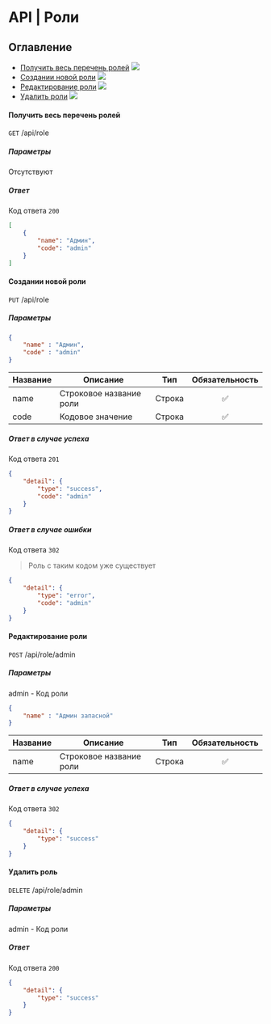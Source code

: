 # API | Роли

## Оглавление
* [Получить весь перечень ролей](#getAll) <img src="https://img.shields.io/badge/-Auth-red">
* [Создании новой роли](#create) <img src="https://img.shields.io/badge/-Auth-red">
* [Редактирование роли](#edit) <img src="https://img.shields.io/badge/-Auth-red">
* [Удалить роли](#delete) <img src="https://img.shields.io/badge/-Auth-red">

<a name="getAll"></a>
#### Получить весь перечень ролей
`GET` /api/role
##### Параметры
Отсутствуют

##### Ответ
Код ответа `200`
``` json
[
    {
        "name": "Админ",
        "code": "admin"
    }
]
```

<a name="create"></a>
#### Создании новой роли
`PUT` /api/role
##### Параметры
``` json
{
    "name" : "Админ",
    "code" : "admin"
}
```
|Название|Описание|Тип|Обязательность|
|--------|--------|---|:--------------:|
|name|Строковое название роли|Строка|✅|
|code|Кодовое значение|Строка|✅|

##### Ответ в случае успеха
Код ответа `201`
``` json
{
    "detail": {
        "type": "success",
        "code": "admin"
    }
}
```

##### Ответ в случае ошибки
Код ответа `302`
> Роль с таким кодом уже существует
``` json
{
    "detail": {
        "type": "error",
        "code": "admin"
    }
}
```

<a name="edit"></a>
#### Редактирование роли
`POST` /api/role/admin
##### Параметры
admin - Код роли
``` json
{
    "name" : "Админ запасной"
}
```
|Название|Описание|Тип|Обязательность|
|--------|--------|---|:--------------:|
|name|Строковое название роли|Строка|✅|

##### Ответ в случае успеха
Код ответа `302`
``` json
{
    "detail": {
        "type": "success"
    }
}
```

<a name="delete"></a>
#### Удалить роль
`DELETE` /api/role/admin
##### Параметры
admin - Код роли

##### Ответ
Код ответа `200`
``` json
{
    "detail": {
        "type": "success"
    }
}
```